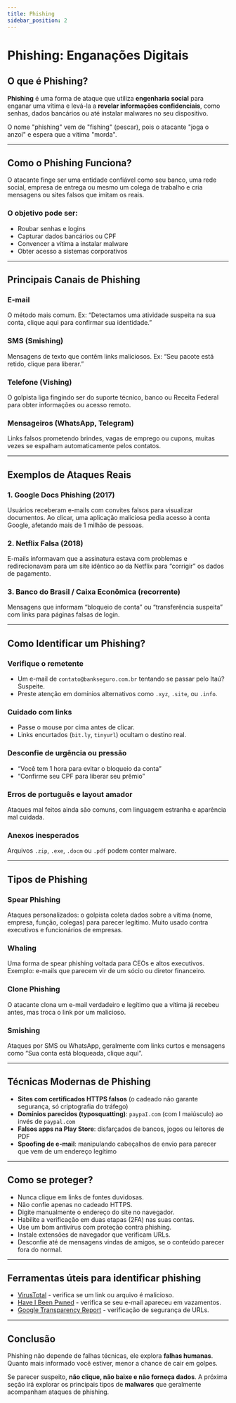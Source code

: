```yaml
---
title: Phishing
sidebar_position: 2
---
```

# Phishing: Enganações Digitais

## O que é Phishing?

**Phishing** é uma forma de ataque que utiliza **engenharia social** para enganar uma vítima e levá-la a **revelar informações confidenciais**, como senhas, dados bancários ou até instalar malwares no seu dispositivo.

O nome "phishing" vem de "fishing" (pescar), pois o atacante "joga o anzol" e espera que a vítima "morda".

---

## Como o Phishing Funciona?

O atacante finge ser uma entidade confiável como seu banco, uma rede social, empresa de entrega ou mesmo um colega de trabalho e cria mensagens ou sites falsos que imitam os reais.

### O objetivo pode ser:
- Roubar senhas e logins
- Capturar dados bancários ou CPF
- Convencer a vítima a instalar malware
- Obter acesso a sistemas corporativos

---

## Principais Canais de Phishing

### E-mail
O método mais comum. Ex: “Detectamos uma atividade suspeita na sua conta, clique aqui para confirmar sua identidade.”

### SMS (Smishing)
Mensagens de texto que contêm links maliciosos. Ex: “Seu pacote está retido, clique para liberar.”

### Telefone (Vishing)
O golpista liga fingindo ser do suporte técnico, banco ou Receita Federal para obter informações ou acesso remoto.

### Mensageiros (WhatsApp, Telegram)
Links falsos prometendo brindes, vagas de emprego ou cupons, muitas vezes se espalham automaticamente pelos contatos.

---

## Exemplos de Ataques Reais

### 1. Google Docs Phishing (2017)
Usuários receberam e-mails com convites falsos para visualizar documentos. Ao clicar, uma aplicação maliciosa pedia acesso à conta Google, afetando mais de 1 milhão de pessoas.

### 2. Netflix Falsa (2018)
E-mails informavam que a assinatura estava com problemas e redirecionavam para um site idêntico ao da Netflix para “corrigir” os dados de pagamento.

### 3. Banco do Brasil / Caixa Econômica (recorrente)
Mensagens que informam “bloqueio de conta” ou “transferência suspeita” com links para páginas falsas de login.

---

## Como Identificar um Phishing?

### Verifique o remetente
- Um e-mail de `contato@bankseguro.com.br` tentando se passar pelo Itaú? Suspeite.
- Preste atenção em domínios alternativos como `.xyz`, `.site`, ou `.info`.

### Cuidado com links
- Passe o mouse por cima antes de clicar.
- Links encurtados (`bit.ly`, `tinyurl`) ocultam o destino real.

### Desconfie de urgência ou pressão
- “Você tem 1 hora para evitar o bloqueio da conta”
- “Confirme seu CPF para liberar seu prêmio”

### Erros de português e layout amador
Ataques mal feitos ainda são comuns, com linguagem estranha e aparência mal cuidada.

### Anexos inesperados
Arquivos `.zip`, `.exe`, `.docm` ou `.pdf` podem conter malware.

---

## Tipos de Phishing

### Spear Phishing
Ataques personalizados: o golpista coleta dados sobre a vítima (nome, empresa, função, colegas) para parecer legítimo. Muito usado contra executivos e funcionários de empresas.

### Whaling
Uma forma de spear phishing voltada para CEOs e altos executivos. Exemplo: e-mails que parecem vir de um sócio ou diretor financeiro.

### Clone Phishing
O atacante clona um e-mail verdadeiro e legítimo que a vítima já recebeu antes, mas troca o link por um malicioso.

### Smishing
Ataques por SMS ou WhatsApp, geralmente com links curtos e mensagens como “Sua conta está bloqueada, clique aqui”.

---

## Técnicas Modernas de Phishing

- **Sites com certificados HTTPS falsos** (o cadeado não garante segurança, só criptografia do tráfego)
- **Domínios parecidos (typosquatting)**: `paypaI.com` (com I maiúsculo) ao invés de `paypal.com`
- **Falsos apps na Play Store**: disfarçados de bancos, jogos ou leitores de PDF
- **Spoofing de e-mail**: manipulando cabeçalhos de envio para parecer que vem de um endereço legítimo

---

## Como se proteger?

- Nunca clique em links de fontes duvidosas.
- Não confie apenas no cadeado HTTPS.
- Digite manualmente o endereço do site no navegador.
- Habilite a verificação em duas etapas (2FA) nas suas contas.
- Use um bom antivírus com proteção contra phishing.
- Instale extensões de navegador que verificam URLs.
- Desconfie até de mensagens vindas de amigos, se o conteúdo parecer fora do normal.

---

## Ferramentas úteis para identificar phishing

- [VirusTotal](https://www.virustotal.com/) - verifica se um link ou arquivo é malicioso.
- [Have I Been Pwned](https://haveibeenpwned.com/) - verifica se seu e-mail apareceu em vazamentos.
- [Google Transparency Report](https://transparencyreport.google.com/safe-browsing/search) - verificação de segurança de URLs.

---

## Conclusão

Phishing não depende de falhas técnicas, ele explora **falhas humanas**. Quanto mais informado você estiver, menor a chance de cair em golpes.

Se parecer suspeito, **não clique, não baixe e não forneça dados**. A próxima seção irá explorar os principais tipos de **malwares** que geralmente acompanham ataques de phishing.

